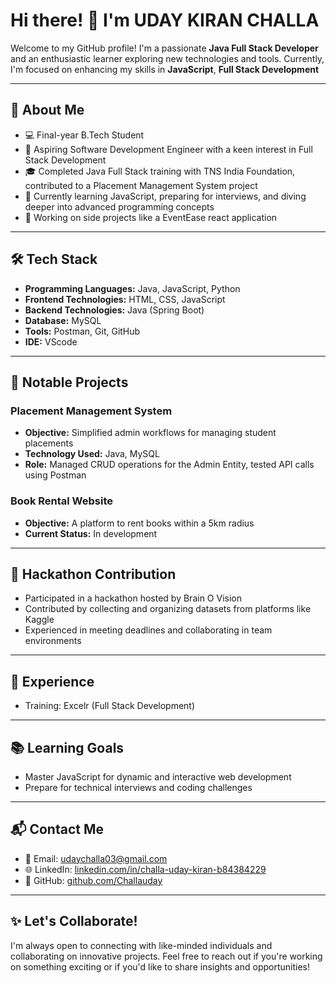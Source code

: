# Hi there! 👋 I'm UDAY KIRAN CHALLA

Welcome to my GitHub profile! I'm a passionate **Java Full Stack Developer** and an enthusiastic learner exploring new technologies and tools. Currently, I'm focused on enhancing my skills in **JavaScript**, **Full Stack Development**

---

## 🚀 About Me

- 💻 Final-year B.Tech Student  
- 🎯 Aspiring Software Development Engineer with a keen interest in Full Stack Development  
- 🎓 Completed Java Full Stack training with TNS India Foundation, contributed to a Placement Management System project  
- 📖 Currently learning JavaScript, preparing for interviews, and diving deeper into advanced programming concepts  
- 🎨 Working on side projects like a EventEase react application  

---

## 🛠️ Tech Stack

- **Programming Languages:** Java, JavaScript, Python  
- **Frontend Technologies:** HTML, CSS, JavaScript  
- **Backend Technologies:** Java (Spring Boot)  
- **Database:** MySQL  
- **Tools:** Postman, Git, GitHub  
- **IDE:** VScode  

---

## 🌟 Notable Projects

### Placement Management System  
- **Objective:** Simplified admin workflows for managing student placements  
- **Technology Used:** Java, MySQL  
- **Role:** Managed CRUD operations for the Admin Entity, tested API calls using Postman  

### Book Rental Website  
- **Objective:** A platform to rent books within a 5km radius  
- **Current Status:** In development  

---

## 🧠 Hackathon Contribution

- Participated in a hackathon hosted by Brain O Vision  
- Contributed by collecting and organizing datasets from platforms like Kaggle  
- Experienced in meeting deadlines and collaborating in team environments  

---

## 💼 Experience

- Training: Excelr (Full Stack Development)  

---

## 📚 Learning Goals

- Master JavaScript for dynamic and interactive web development  
- Prepare for technical interviews and coding challenges  

---

## 📬 Contact Me

- 📧 Email: udaychalla03@gmail.com  
- 🌐 LinkedIn: [linkedin.com/in/challa-uday-kiran-b84384229](https://www.linkedin.com/in/challa-uday-kiran-b84384229/)  
- 🌟 GitHub: [github.com/Challauday](https://github.com/Challauday)  

---

## ✨ Let's Collaborate!

I'm always open to connecting with like-minded individuals and collaborating on innovative projects. Feel free to reach out if you're working on something exciting or if you'd like to share insights and opportunities!

